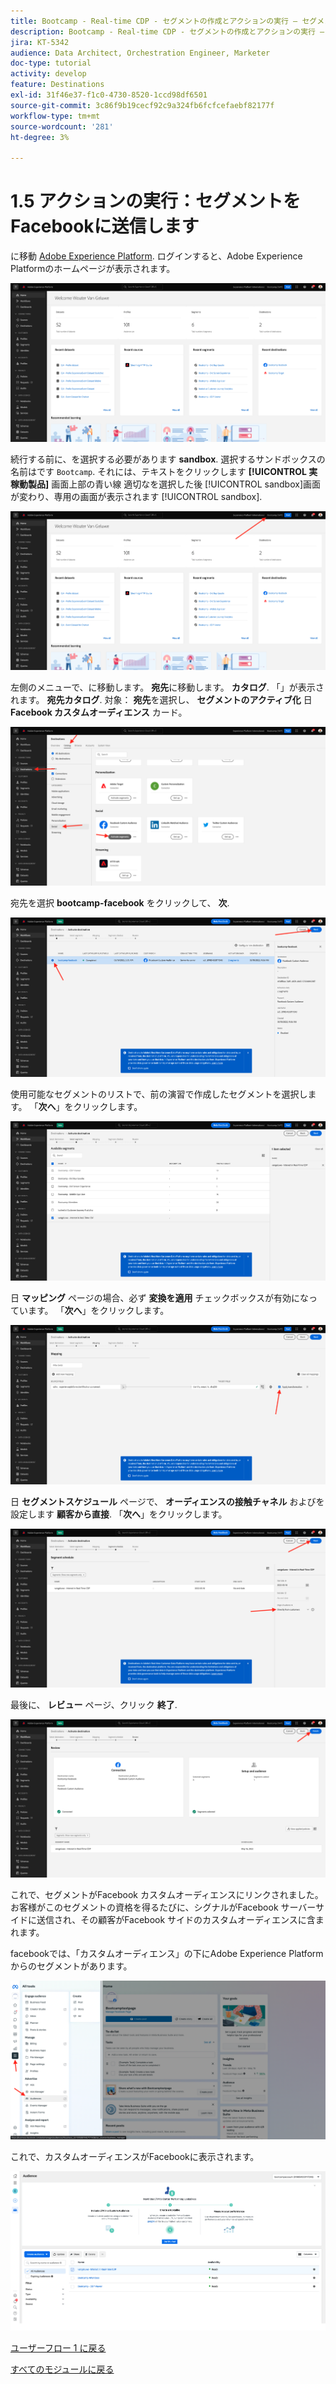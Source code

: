 ```yaml
---
title: Bootcamp - Real-time CDP - セグメントの作成とアクションの実行 – セグメントを DV360 に送信します
description: Bootcamp - Real-time CDP - セグメントの作成とアクションの実行 – セグメントを DV360 に送信します
jira: KT-5342
audience: Data Architect, Orchestration Engineer, Marketer
doc-type: tutorial
activity: develop
feature: Destinations
exl-id: 31f46e37-f1c0-4730-8520-1ccd98df6501
source-git-commit: 3c86f9b19cecf92c9a324fb6fcfcefaebf82177f
workflow-type: tm+mt
source-wordcount: '281'
ht-degree: 3%

---
```


# 1.5 アクションの実行：セグメントをFacebookに送信します

に移動 [Adobe Experience Platform](https://experience.adobe.com/platform). ログインすると、Adobe Experience Platformのホームページが表示されます。

![データ取得](./images/home.png)

続行する前に、を選択する必要があります **sandbox**. 選択するサンドボックスの名前はです ``Bootcamp``. それには、テキストをクリックします **[!UICONTROL 実稼動製品]** 画面上部の青い線 適切なを選択した後 [!UICONTROL sandbox]画面が変わり、専用の画面が表示されます [!UICONTROL sandbox].

![データ取得](./images/sb1.png)

左側のメニューで、に移動します。 **宛先**&#x200B;に移動します。 **カタログ**. 「」が表示されます。 **宛先カタログ**. 対象： **宛先**&#x200B;を選択し、 **セグメントのアクティブ化** 日 **Facebook カスタムオーディエンス** カード。

![RTCDP](./images/rtcdpgoogleseg.png)

宛先を選択 **bootcamp-facebook** をクリックして、 **次**.

![RTCDP](./images/rtcdpcreatedest2.png)

使用可能なセグメントのリストで、前の演習で作成したセグメントを選択します。 「**次へ**」をクリックします。

![RTCDP](./images/rtcdpcreatedest3.png)

日 **マッピング** ページの場合、必ず **変換を適用** チェックボックスが有効になっています。 「**次へ**」をクリックします。

![RTCDP](./images/rtcdpcreatedest4a.png)

日 **セグメントスケジュール** ページで、 **オーディエンスの接触チャネル** およびを設定します **顧客から直接**. 「**次へ**」をクリックします。

![RTCDP](./images/rtcdpcreatedest4.png)

最後に、 **レビュー** ページ、クリック **終了**.

![RTCDP](./images/rtcdpcreatedest5.png)

これで、セグメントがFacebook カスタムオーディエンスにリンクされました。 お客様がこのセグメントの資格を得るたびに、シグナルがFacebook サーバーサイドに送信され、その顧客がFacebook サイドのカスタムオーディエンスに含まれます。

facebookでは、「カスタムオーディエンス」の下にAdobe Experience Platformからのセグメントがあります。

![RTCDP](./images/rtcdpcreatedest5b.png)

これで、カスタムオーディエンスがFacebookに表示されます。

![RTCDP](./images/rtcdpcreatedest5a.png)

[ユーザーフロー 1 に戻る](./uc1.md)

[すべてのモジュールに戻る](../../overview.md)
